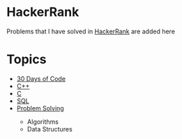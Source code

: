 # HackerRank
Problems that I have solved in <a href="https://www.hackerrank.com">HackerRank</a> are added here

# Topics
<ul>
  <li><a href="https://github.com/MusfiqDehan/HackerRank/tree/master/30%20Days%20of%20Code">30 Days of Code</a></li>
  <li><a href="https://github.com/MusfiqDehan/HackerRank/tree/master/C%2B%2B">C++</a></li>
  <li><a href="https://github.com/MusfiqDehan/HackerRank/tree/master/C">C</a></li>
  <li><a href=""https://github.com/MusfiqDehan/HackerRank/tree/master/SQL">SQL</a></li>
  <li><a href="">Problem Solving</a></li>
    <ul>
      <li>Algorithms</li>
      <li>Data Structures</li>
    </ul>
</ul>

